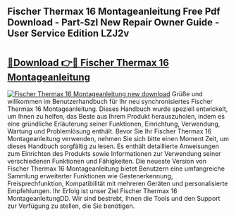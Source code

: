 ## Fischer Thermax 16 Montageanleitung Free Pdf Download - Part-SzI New Repair Owner Guide - User Service Edition LZJ2v

# <h2><a href="http://df8ahkr.blite.top/?on=Fischer+Thermax+16+Montageanleitung">🔗Download 👉🔴 Fischer Thermax 16 Montageanleitung</a></h2>

[![Fischer Thermax 16 Montageanleitung new download](https://i.imgur.com/lujVjoI.png)](http://df8ahkr.blite.top/?on=Fischer+Thermax+16+Montageanleitung)
Grüße und willkommen im Benutzerhandbuch für Ihr neu synchronisiertes Fischer Thermax 16 Montageanleitung. Dieses Handbuch wurde speziell entwickelt, um Ihnen zu helfen, das Beste aus Ihrem Produkt herauszuholen, indem es eine gründliche Erläuterung seiner Funktionen, Einrichtung, Verwendung, Wartung und Problemlösung enthält. Bevor Sie Ihr Fischer Thermax 16 Montageanleitung verwenden, nehmen Sie sich bitte einen Moment Zeit, um dieses Handbuch sorgfältig zu lesen. Es enthält detaillierte Anweisungen zum Einrichten des Produkts sowie Informationen zur Verwendung seiner verschiedenen Funktionen und Fähigkeiten. Die neueste Version von Fischer Thermax 16 Montageanleitung bietet Benutzern eine umfangreiche Sammlung erweiterter Funktionen wie Gestenerkennung, Freisprechfunktion, Kompatibilität mit mehreren Geräten und personalisierte Empfehlungen. Ihr Erfolg ist unser Ziel Fischer Thermax 16 MontageanleitungDD. Wir sind bestrebt, Ihnen die Tools und den Support zur Verfügung zu stellen, die Sie benötigen.
